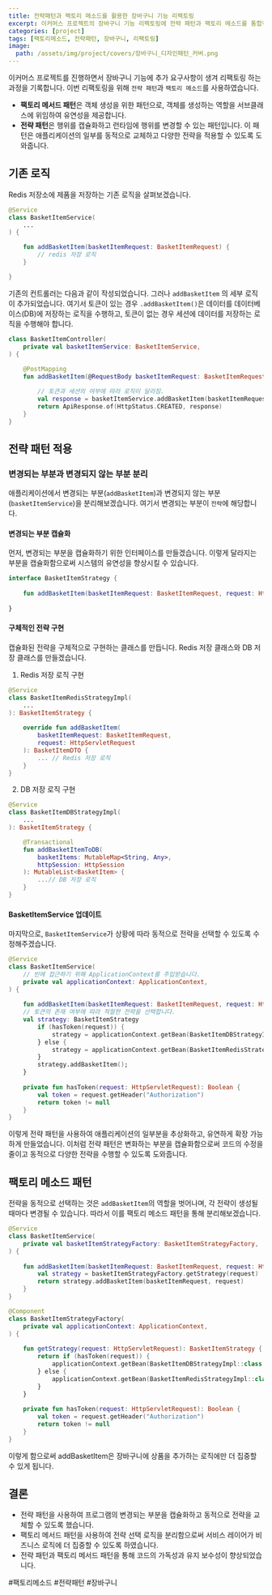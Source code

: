```yaml
---
title: 전략패턴과 팩토리 메소드를 활용한 장바구니 기능 리팩토링
excerpt: 이커머스 프로젝트의 장바구니 기능 리팩토링에 전략 패턴과 팩토리 메소드를 통합적으로 적용하여 유연성과 확장성을 극대화한 사례 연구
categories: [project]
tags: [팩토리메소드, 전략패턴, 장바구니, 리팩토링]
image:
  path: /assets/img/project/covers/장바구니_디자인패턴_커버.png
---
```


이커머스 프로젝트를 진행하면서 장바구니 기능에 추가 요구사항이 생겨 리팩토링 하는 과정을 기록합니다. 이번 리팩토링을 위해 `전략 패턴`과 `팩토리 메소드`를 사용하였습니다.

- **팩토리 메서드 패턴**은 객체 생성을 위한 패턴으로, 객체를 생성하는 역할을 서브클래스에 위임하여 유연성을 제공합니다.
- **전략 패턴**은 행위를 캡슐화하고 런타임에 행위를 변경할 수 있는 패턴입니다. 이 패턴은 애플리케이션의 일부를 동적으로 교체하고 다양한 전략을 적용할 수 있도록 도와줍니다.

## 기존 로직

Redis 저장소에 제품을 저장하는 기존 로직을 살펴보겠습니다.
~~~kotlin
@Service
class BasketItemService(
	...
) {

    fun addBasketItem(basketItemRequest: BasketItemRequest) {
		// redis 저장 로직
    }

}
~~~

기존의 컨트롤러는 다음과 같이 작성되었습니다. 그러나 `addBasketItem` 의 세부 로직이 추가되었습니다. 여기서 토큰이 있는 경우 `.addBasketItem()`은 데이터를 데이터베이스(DB)에 저장하는 로직을 수행하고, 토큰이 없는 경우 세션에 데이터를 저장하는 로직을 수행해야 합니다.
~~~kotlin
class BasketItemController(  
    private val basketItemService: BasketItemService,  
) {  
  
    @PostMapping  
    fun addBasketItem(@RequestBody basketItemRequest: BasketItemRequest, request: HttpServletRequest): ApiResponse {  

		// 토큰과 세션의 여부에 따라 로직이 달라짐.
        val response = basketItemService.addBasketItem(basketItemRequest, request)  
        return ApiResponse.of(HttpStatus.CREATED, response)  
    }  
}
~~~

## 전략 패턴 적용
### 변경되는 부분과 변경되지 않는 부분 분리
애플리케이션에서 변경되는 부분(`addBasketItem`)과 변경되지 않는 부분(`basketItemService`)을 분리해보겠습니다. 여기서 변경되는 부분이 `전략`에 해당합니다.

#### 변경되는 부분 캡슐화
먼저, 변경되는 부분을 캡슐화하기 위한 인터페이스를 만들겠습니다. 이렇게 달라지는 부분을 캡슐화함으로써 시스템의 유연성을 향상시킬 수 있습니다.
~~~kotlin
interface BasketItemStrategy {  
  
    fun addBasketItem(basketItemRequest: BasketItemRequest, request: HttpServletRequest): BasketItemDTO  
  
}
~~~


#### 구체적인 전략 구현
캡슐화된 전략을 구체적으로 구현하는 클래스를 만듭니다. Redis 저장 클래스와 DB 저장 클래스를 만들겠습니다.

1. Redis 저장 로직 구현
~~~kotlin
@Service  
class BasketItemRedisStrategyImpl(  
    ...  
): BasketItemStrategy {   
  
    override fun addBasketItem(  
        basketItemRequest: BasketItemRequest,  
        request: HttpServletRequest  
    ): BasketItemDTO {  
		... // Redis 저장 로직
    }  
}
~~~

2. DB 저장 로직 구현
~~~kotlin
@Service  
class BasketItemDBStrategyImpl(  
	...
): BasketItemStrategy {  

    @Transactional  
    fun addBasketItemToDB(
	    basketItems: MutableMap<String, Any>, 
	    httpSession: HttpSession
	): MutableList<BasketItem> {  
        ...// DB 저장 로직
    }  
}
~~~

#### BasketItemService 업데이트

마지막으로, `BasketItemService`가 상황에 따라 동적으로 전략을 선택할 수 있도록 수정해주겠습니다.
~~~kotlin
@Service  
class BasketItemService(  
	// 빈에 접근하기 위해 ApplicationContext를 주입받습니다.
    private val applicationContext: ApplicationContext,  
) {  
  
    fun addBasketItem(basketItemRequest: BasketItemRequest, request: HttpServletRequest): BasketItemDTO { 
    // 토큰의 존재 여부에 따라 적절한 전략을 선택합니다.
    val strategy: BasketItemStrategy 
        if (hasToken(request)) {  
            strategy = applicationContext.getBean(BasketItemDBStrategyImpl::class.java)  
        } else {  
            strategy = applicationContext.getBean(BasketItemRedisStrategyImpl::class.java)  
        }  
		strategy.addBasketItem();
    }  
  
    private fun hasToken(request: HttpServletRequest): Boolean {  
        val token = request.getHeader("Authorization")  
        return token != null  
    }
}
~~~
이렇게 전략 패턴을 사용하여 애플리케이션의 일부분을 추상화하고, 유연하게 확장 가능하게 만들었습니다. 이처럼 전략 패턴은  변화하는 부분을 캡슐화함으로써 코드의 수정을 줄이고 동적으로 다양한 전략을 수행할 수 있도록 도와줍니다.

## 팩토리 메소드 패턴
전략을 동적으로 선택하는 것은 `addBasketItem`의 역할을 벗어나며, 각 전략이 생성될 때마다 변경될 수 있습니다. 따라서 이를 팩토리 메소드 패턴을 통해 분리해보겠습니다.
~~~kotlin
@Service  
class BasketItemService(  
    private val basketItemStrategyFactory: BasketItemStrategyFactory,  
) {  
  
    fun addBasketItem(basketItemRequest: BasketItemRequest, request: HttpServletRequest): BasketItemDTO {  
        val strategy = basketItemStrategyFactory.getStrategy(request)  
        return strategy.addBasketItem(basketItemRequest, request)  
    }  
}
~~~

~~~kotlin
@Component  
class BasketItemStrategyFactory(  
    private val applicationContext: ApplicationContext,  
) {  
  
    fun getStrategy(request: HttpServletRequest): BasketItemStrategy {  
        return if (hasToken(request)) {  
            applicationContext.getBean(BasketItemDBStrategyImpl::class.java)  
        } else {  
            applicationContext.getBean(BasketItemRedisStrategyImpl::class.java)  
        }  
    }  
  
    private fun hasToken(request: HttpServletRequest): Boolean {  
        val token = request.getHeader("Authorization")  
        return token != null  
    }  
}
~~~

이렇게 함으로써 addBasketItem은 장바구니에 상품을 추가하는 로직에만 더 집중할 수 있게 됩니다.

## 결론
- 전략 패턴을 사용하여 프로그램의 변경되는 부분을 캡슐화하고 동적으로 전략을 교체할 수 있도록 했습니다.
- 팩토리 메서드 패턴을 사용하여 전략 선택 로직을 분리함으로써 서비스 레이어가 비즈니스 로직에 더 집중할 수 있도록 하였습니다.
- 전략 패턴과 팩토리 메서드 패턴을 통해 코드의 가독성과 유지 보수성이 향상되었습니다.

#팩토리메소드 #전략패턴 #장바구니
